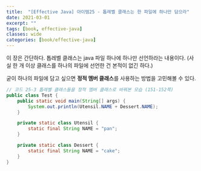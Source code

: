 ```yaml
---
title:  "[Effective Java] 아이템25 - 톱레벨 클래스는 한 파일에 하나만 담으라"
date: 2021-03-01
excerpt: ""
tags: [book, effective-java]
classes: wide
categories: [book/effective-java]
---
```


이 장은 간단하다. 톱레벨 클래스는 java 파일 하나에 하나만 선언하라는 내용이다.
(사실 한 개 이상 클래스를 하나의 파일에 선언한 건 본적이 없긴 하다.)

굳이 하나의 파일에 담고 싶으면 **정적 멤버 클래스**를 사용하는 방법을 고민해볼 수 있다.

``` java
// 코드 25-3 톱레벨 클래스들을 정적 멤버 클래스로 바꿔본 모습 (151-152쪽)
public class Test {
    public static void main(String[] args) {
        System.out.println(Utensil.NAME + Dessert.NAME);
    }

    private static class Utensil {
        static final String NAME = "pan";
    }

    private static class Dessert {
        static final String NAME = "cake";
    }
}
```
